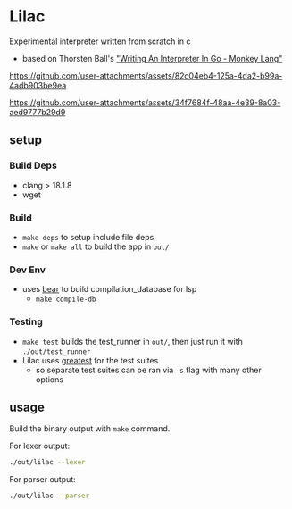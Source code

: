# Lilac

Experimental interpreter written from scratch in c
- based on Thorsten Ball's ["Writing An Interpreter In Go - Monkey Lang"](https://interpreterbook.com/)

https://github.com/user-attachments/assets/82c04eb4-125a-4da2-b99a-4adb903be9ea

https://github.com/user-attachments/assets/34f7684f-48aa-4e39-8a03-aed9777b29d9

## setup
### Build Deps
- clang > 18.1.8
- wget

### Build
- `make deps` to setup include file deps
- `make` or `make all` to build the app in `out/`

### Dev Env
- uses [bear](https://github.com/rizsotto/Bear) to build compilation_database for lsp
    - `make compile-db`

### Testing
- `make test` builds the test_runner in `out/`, then just run it with `./out/test_runner`
- Lilac uses [greatest](https://github.com/silentbicycle/greatest) for the test suites
    - so separate test suites can be ran via `-s` flag with many other options

## usage
Build the binary output with `make` command.

For lexer output:
```sh
./out/lilac --lexer
```

For parser output:
```sh
./out/lilac --parser
```
